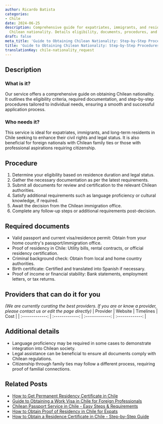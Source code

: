 ```yaml
---
author: Ricardo Batista
categories:
- Chile
date: 2024-06-25
description: Comprehensive guide for expatriates, immigrants, and residents to obtain
  Chilean nationality. Details eligibility, documents, procedures, and legal assistance.
draft: false
meta_title: 'Guide to Obtaining Chilean Nationality: Step-by-Step Procedures'
title: 'Guide to Obtaining Chilean Nationality: Step-by-Step Procedures'
translationKey: chile-nationality_request
---
```



## Description
### What is it?
Our service offers a comprehensive guide on obtaining Chilean nationality. It outlines the eligibility criteria, required documentation, and step-by-step procedures tailored to individual needs, ensuring a smooth and successful application process.

### Who needs it?
This service is ideal for expatriates, immigrants, and long-term residents in Chile seeking to enhance their civil rights and legal status. It is also beneficial for foreign nationals with Chilean family ties or those with professional aspirations requiring citizenship.

## Procedure

1. Determine your eligibility based on residence duration and legal status.
2. Gather the necessary documentation as per the latest requirements.
3. Submit all documents for review and certification to the relevant Chilean authorities.
4. Satisfy additional requirements such as language proficiency or cultural knowledge, if required.
5. Await the decision from the Chilean immigration office.
6. Complete any follow-up steps or additional requirements post-decision.


## Required documents

- Valid passport and current visa/residence permit: Obtain from your home country's passport/immigration office.
- Proof of residency in Chile: Utility bills, rental contracts, or official residency certification.
- Criminal background check: Obtain from local and home country authorities.
- Birth certificate: Certified and translated into Spanish if necessary.
- Proof of income or financial stability: Bank statements, employment letters, or tax returns.


## Providers that can do it for you
_(We are currently curating the best providers. If you are or know a provider, please contact us or edit the page directly)_
| Provider        |     Website     |     Timelines    |       Cost      |
| :-------------: | :-------------: |  :-------------: | :-------------: |

## Additional details

- Language proficiency may be required in some cases to demonstrate integration into Chilean society.
- Legal assistance can be beneficial to ensure all documents comply with Chilean regulations.
- Citizenship through family ties may follow a different process, requiring proof of familial connections.




## Related Posts

- [How to Get Permanent Residency Certificate in Chile](https://tramitit.com/guides/chile/permanent_residency_certificate/)
- [Guide to Obtaining a Work Visa in Chile for Foreign Professionals](https://tramitit.com/guides/chile/work_visa_request/)
- [Chilean Passport Service in Chile - Easy Steps & Requirements](https://tramitit.com/guides/chile/chilean_passport/)
- [How to Obtain Proof of Residency in Chile for Expats](https://tramitit.com/guides/chile/proof_of_residency/)
- [How to Obtain a Residence Certificate in Chile - Step-by-Step Guide](https://tramitit.com/guides/chile/residence_certificate/)